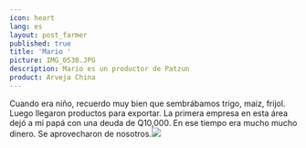 ```yaml
---
icon: heart
lang: es
layout: post_farmer
published: true
title: 'Mario '
picture: IMG_0530.JPG
description: Mario es un productor de Patzun
product: Arveja China
---
```

Cuando era niño, recuerdo muy bien que sembrábamos trigo, maiz, frijol. Luego llegaron productos para exportar. La primera empresa en esta área dejó a mi papá con una deuda de Q10,000. En ese tiempo era mucho mucho dinero. Se aprovecharon de nosotros.![]({{site.baseurl}}/assets/img/![IMG_0530.JPG]({{site.baseurl}}/assets/img/IMG_0530.JPG)
)
